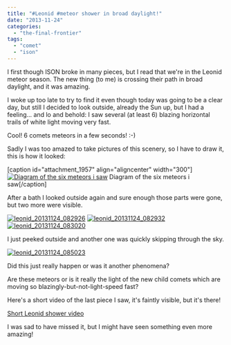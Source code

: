 ```yaml
---
title: "#Leonid #meteor shower in broad daylight!"
date: "2013-11-24"
categories: 
  - "the-final-frontier"
tags: 
  - "comet"
  - "ison"
---
```


I first though ISON broke in many pieces, but I read that we're in the Leonid meteor season. The new thing (to me) is crossing their path in broad daylight, and it was amazing.

I woke up too late to try to find it even though today was going to be a clear day, but still I decided to look outside, already the Sun up, but I had a feeling... and lo and behold: I saw several (at least 6) blazing horizontal trails of white light moving very fast.

Cool! 6 comets meteors in a few seconds! :-)

Sadly I was too amazed to take pictures of this scenery, so I have to draw it, this is how it looked:

\[caption id="attachment\_1957" align="aligncenter" width="300"\][![Diagram of the six meteors i saw](images/ISON-broken-diagram-300x225.png)](http://blog.1407.org/wp-content/uploads/2013/11/leonid-diagram.png) Diagram of the six meteors i saw\[/caption\]

After a bath I looked outside again and sure enough those parts were gone, but two more were visible.

[![leonid_20131124_082926](images/ISON_20131124_082926-300x225.jpg)](http://blog.1407.org/wp-content/uploads/2013/11/leonid_20131124_082926.jpg) [![leonid_20131124_082932](images/ISON_20131124_082932-300x225.jpg)](http://blog.1407.org/wp-content/uploads/2013/11/leonid_20131124_082932.jpg) [![leonid_20131124_083020](images/ISON_20131124_083020-225x300.jpg)](http://blog.1407.org/wp-content/uploads/2013/11/leonid_20131124_083020.jpg)

I just peeked outside and another one was quickly skipping through the sky.

[![leonid_20131124_085023](images/ISON_20131124_085023-300x225.jpg)](http://blog.1407.org/wp-content/uploads/2013/11/leonid_20131124_085023.jpg)

Did this just really happen or was it another phenomena?

Are these meteors or is it really the light of the new child comets which are moving so blazingly-but-not-light-speed fast?

Here's a short video of the last piece I saw, it's faintly visible, but it's there!

[Short Leonid shower video](http://files.1407.org/2013/11/ISON/VID_20131124_084921.mp4)

I was sad to have missed it, but I might have seen something even more amazing!
